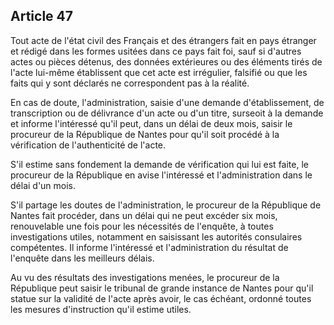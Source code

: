 Article 47
----
Tout acte de l'état civil des Français et des étrangers fait en pays étranger et
rédigé dans les formes usitées dans ce pays fait foi, sauf si d'autres actes ou
pièces détenus, des données extérieures ou des éléments tirés de l'acte lui-même
établissent que cet acte est irrégulier, falsifié ou que les faits qui y sont
déclarés ne correspondent pas à la réalité.

En cas de doute, l'administration, saisie d'une demande d'établissement, de
transcription ou de délivrance d'un acte ou d'un titre, surseoit à la demande et
informe l'intéressé qu'il peut, dans un délai de deux mois, saisir le procureur
de la République de Nantes pour qu'il soit procédé à la vérification de
l'authenticité de l'acte.

S'il estime sans fondement la demande de vérification qui lui est faite, le
procureur de la République en avise l'intéressé et l'administration dans le
délai d'un mois.

S'il partage les doutes de l'administration, le procureur de la République de
Nantes fait procéder, dans un délai qui ne peut excéder six mois, renouvelable
une fois pour les nécessités de l'enquête, à toutes investigations utiles,
notamment en saisissant les autorités consulaires compétentes. Il informe
l'intéressé et l'administration du résultat de l'enquête dans les meilleurs
délais.

Au vu des résultats des investigations menées, le procureur de la République
peut saisir le tribunal de grande instance de Nantes pour qu'il statue sur la
validité de l'acte après avoir, le cas échéant, ordonné toutes les mesures
d'instruction qu'il estime utiles.
